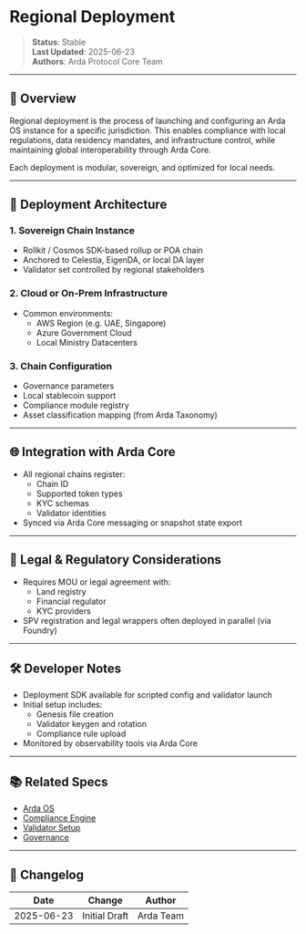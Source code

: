 # Regional Deployment

> **Status**: Stable  
> **Last Updated**: 2025-06-23  
> **Authors**: Arda Protocol Core Team

---

## 🧭 Overview

Regional deployment is the process of launching and configuring an Arda OS instance for a specific jurisdiction. This enables compliance with local regulations, data residency mandates, and infrastructure control, while maintaining global interoperability through Arda Core.

Each deployment is modular, sovereign, and optimized for local needs.

---

## 🧱 Deployment Architecture

### 1. **Sovereign Chain Instance**
- Rollkit / Cosmos SDK-based rollup or POA chain
- Anchored to Celestia, EigenDA, or local DA layer
- Validator set controlled by regional stakeholders

### 2. **Cloud or On-Prem Infrastructure**
- Common environments:
  - AWS Region (e.g. UAE, Singapore)
  - Azure Government Cloud
  - Local Ministry Datacenters

### 3. **Chain Configuration**
- Governance parameters
- Local stablecoin support
- Compliance module registry
- Asset classification mapping (from Arda Taxonomy)

---

## 🌐 Integration with Arda Core

- All regional chains register:
  - Chain ID
  - Supported token types
  - KYC schemas
  - Validator identities
- Synced via Arda Core messaging or snapshot state export

---

## 🧾 Legal & Regulatory Considerations

- Requires MOU or legal agreement with:
  - Land registry
  - Financial regulator
  - KYC providers
- SPV registration and legal wrappers often deployed in parallel (via Foundry)

---

## 🛠️ Developer Notes

- Deployment SDK available for scripted config and validator launch
- Initial setup includes:
  - Genesis file creation
  - Validator keygen and rotation
  - Compliance rule upload
- Monitored by observability tools via Arda Core

---

## 📚 Related Specs

- [Arda OS](../product/arda-os.md)
- [Compliance Engine](../protocol/compliance-engine.md)
- [Validator Setup](validator-setup.md)
- [Governance](../middleware/governance.md)

---

## 🧭 Changelog

| Date       | Change           | Author       |
|------------|------------------|--------------|
| 2025-06-23 | Initial Draft    | Arda Team    |
